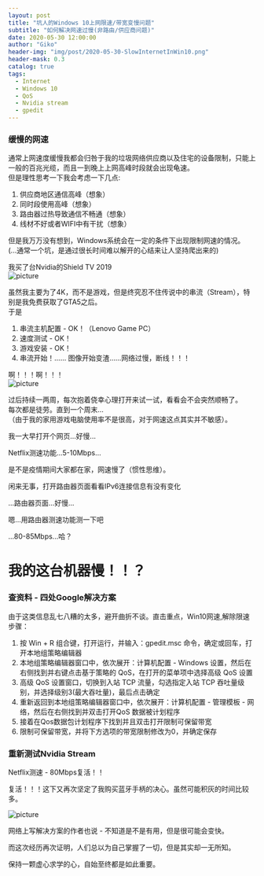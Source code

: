 ```yaml
---
layout: post
title: "坑人的Windows 10上网限速/带宽变慢问题"
subtitle: "如何解决网速过慢(非路由/供应商问题)"
date: 2020-05-30 12:00:00
author: "Giko"
header-img: "img/post/2020-05-30-SlowInternetInWin10.png"
header-mask: 0.3
catalog: true
tags:
  - Internet
  - Windows 10
  - QoS
  - Nvidia stream
  - gpedit
---
```


### 缓慢的网速

通常上网速度缓慢我都会归咎于我的垃圾网络供应商以及住宅的设备限制，只能上一般的百兆光缆，而且一到晚上上网高峰时段就会出现龟速。  
但是理性思考一下我会考虑一下几点:

1. 供应商地区通信高峰（想象）
2. 同时段使用高峰（想象）
3. 路由器过热导致通信不畅通（想象）
4. 线材不好或者WIFI中有干扰（想象）

但是我万万没有想到，Windows系统会在一定的条件下出现限制网速的情况。  
(...通常一个坑，是通过很长时间难以解开的心结来让人坚持爬出来的)

我买了台Nvidia的Shield TV 2019  
![picture](https://yougikou.github.io/img/post/2020-05-30-SlowInternetInWin10_1.jpg)

虽然我主要为了4K，而不是游戏，但是终究忍不住传说中的串流（Stream），特别是我免费获取了GTA5之后。  
于是

1. 串流主机配置 - OK！（Lenovo Game PC）
2. 速度测试 - OK！
3. 游戏安装 - OK！
4. 串流开始！...... 图像开始变渣......网络过慢，断线！！！

啊！！！啊！！！  
![picture](https://yougikou.github.io/img/post/2020-05-30-SlowInternetInWin10_2.jpg)

过后持续一两周，每次抱着侥幸心理打开来试一试，看看会不会突然顺畅了。  
每次都是徒劳。直到一个周末...  
（由于我的家用游戏电脑使用率不是很高，对于网速这点其实并不敏感）。  

我一大早打开个网页...好慢...  

Netflix测速功能...5-10Mbps...  

是不是疫情期间大家都在家，网速慢了（惯性思维）。  

闲来无事，打开路由器页面看看IPv6连接信息有没有变化  

...路由器页面...好慢...  

嗯...用路由器测速功能测一下吧  

...80-85Mbps...哈？  

# 我的这台机器慢！！？

### 查资料 - 四处Google解决方案

由于这类信息乱七八糟的太多，避开曲折不谈。直击重点，Win10网速,解除限速步骤：

1. 按 Win + R 组合键，打开运行，并输入：gpedit.msc 命令，确定或回车，打开本地组策略编辑器
2. 本地组策略编辑器窗口中，依次展开：计算机配置 - Windows 设置，然后在右侧找到并右键点击基于策略的 QoS，在打开的菜单项中选择高级 QoS 设置
3. 高级 QoS 设置窗口，切换到入站 TCP 流量，勾选指定入站 TCP 吞吐量级别，并选择级别3(最大吞吐量)，最后点击确定
4. 重新返回到本地组策略编辑器窗口中，依次展开：计算机配置 - 管理模板 - 网络，然后在右侧找到并双击打开QoS 数据被计划程序
5. 接着在Qos数据包计划程序下找到并且双击打开限制可保留带宽
6. 限制可保留带宽，并将下方选项的带宽限制修改为0，并确定保存

### 重新测试Nvidia Stream

Netflix测速 - 80Mbps复活！！

复活！！！这下又再次坚定了我购买蓝牙手柄的决心。虽然可能积灰的时间比较多。

![picture](https://yougikou.github.io/img/post/2020-05-30-SlowInternetInWin10_3.jpg)

网络上写解决方案的作者也说 - 不知道是不是有用，但是很可能会变快。  

而这次经历再次证明，人们总以为自己掌握了一切，但是其实却一无所知。  

保持一颗虚心求学的心，自始至终都是如此重要。
